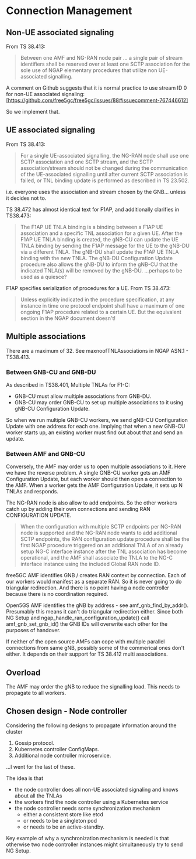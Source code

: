# Connection Management

## Non-UE associated signaling

From TS 38.413:

> Between one AMF and NG-RAN node pair ... a single pair of stream identifiers shall be reserved over at least one SCTP association for the sole use of NGAP elementary  procedures that utilize non UE-associated signalling.

A comment on Github suggests that it is normal practice to use stream ID 0 for non-UE associated signaling: [https://github.com/free5gc/free5gc/issues/88#issuecomment-767446612]

So we implement that.

## UE associated signaling

From TS 38.413:
> For a single UE-associated signalling, the NG-RAN node shall use one SCTP association and one SCTP stream, and the SCTP association/stream should not be changed during the communication of the UE-associated signalling until after current SCTP association is failed, or TNL binding update is performed as described in TS 23.502.

i.e. everyone uses the association and stream chosen by the GNB... unless it decides not to.

TS 38.472 has almost identical text for F1AP, and additionally clarifies in TS38.473:
> The F1AP UE TNLA binding is a binding between a F1AP UE association and a specific TNL association for a given UE. After the F1AP UE TNLA binding is created, the gNB-CU can update the UE TNLA binding by sending the F1AP message for the UE to the gNB-DU via a different TNLA. The gNB-DU shall update the F1AP UE TNLA binding with the new TNLA.
The gNB-DU Configuration Update procedure also allows the gNB-DU to inform the gNB-CU that the indicated TNLA(s) will be removed by the gNB-DU.
...perhaps to be used as a quiesce?

F1AP specifies serialization of procedures for a UE.  From TS 38.473:
> Unless explicitly indicated in the procedure specification, at any instance in time one protocol endpoint shall have a maximum of one ongoing F1AP procedure related to a certain UE.
But the equivalent section in the NGAP document doesn't!

## Multiple associations

There are a maximum of 32.  See maxnoofTNLAssociations in NGAP ASN.1 - TS38.413.

### Between GNB-CU and GNB-DU

As described in TS38.401, Multiple TNLAs for F1-C:

- GNB-CU must allow multiple associations from GNB-DU.
- GNB-CU may order GNB-CU to set up multiple associations to it using gNB-CU Configuration Update.

So when we run multiple GNB-CU workers, we send gNB-CU Configuration Update with one address for each one.
Implying that when a new GNB-CU worker starts up, an existing worker must find out about that and send an update.

### Between AMF and GNB-CU

Conversely, the AMF may order us to open multiple associations to it.  Here we have the reverse problem.  A single GNB-CU worker gets an AMF Configuration Update, but each worker should then open a connection to the AMF.  When a worker gets the AMF Configuration Update, it sets up N TNLAs and responds.  

The NG-RAN node is also allow to add endpoints.  So the other workers catch up by adding their own connections and sending RAN CONFIGURATION UPDATE.

> When the configuration with multiple SCTP endpoints per NG-RAN node is supported and the NG-RAN node wants to add additional SCTP endpoints, the RAN configuration update procedure shall be the first NGAP procedure triggered on an additional TNLA of an already setup NG-C interface instance after the TNL association has become operational, and the AMF shall associate the TNLA to the NG-C interface instance using the included Global RAN node ID.

free5GC AMF identifies GNB / creates RAN context by connection.  Each of our workers would manifest as a separate RAN.  So it is never going to do triangular redirection.  And there is no point having a node controller because there is no coordination required.

Open5GS AMF identifies the gNB by address - see amf_gnb_find_by_addr().  Presumably this means it can't do triangular redirection either.  Since both NG Setup and ngap_handle_ran_configuration_update() call amf_gnb_set_gnb_id() the GNB IDs will overwrite each other for the purposes of handover.

If neither of the open source AMFs can cope with multiple parallel connections from same gNB, possibly some of the commerical ones don't either.  It depends on their support for TS 38.412 multi associations.

## Overload

The AMF may order the gNB to reduce the signalling load.  This needs to propagate to all workers.

## Chosen design - Node controller

Considering the following designs to propagate information around the cluster

1. Gossip protocol.  
2. Kubernetes controller ConfigMaps.
3. Additional node controller microservice.

...I went for the last of these.

The idea is that

- the node controller does all non-UE associated signaling and knows about all the TNLAs
- the workers find the node controller using a Kubernetes service
- the node controller needs some synchronization mechanism
  - either a consistent store like etcd
  - or needs to be a singleton pod
  - or needs to be an active-standby.
  
Key example of why a synchronization mechanism is needed is that otherwise two node controller instances might simultaneously try to send NG Setup.
